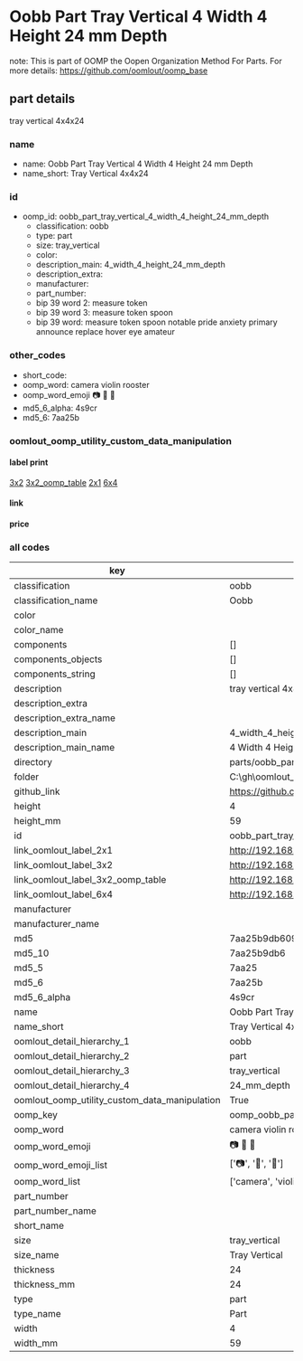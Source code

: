 # Oobb Part Tray Vertical 4 Width 4 Height 24 mm Depth  

note: This is part of OOMP the Oopen Organization Method For Parts. For more details: https://github.com/oomlout/oomp_base

##  part details
  



tray vertical 4x4x24



### name
* name: Oobb Part Tray Vertical 4 Width 4 Height 24 mm Depth
* name_short: Tray Vertical 4x4x24 
### id
* oomp_id: oobb_part_tray_vertical_4_width_4_height_24_mm_depth
  * classification: oobb
  * type: part
  * size: tray_vertical
  * color: 
  * description_main: 4_width_4_height_24_mm_depth
  * description_extra: 
  * manufacturer: 
  * part_number: 
  * bip 39 word 2: measure token
  * bip 39 word 3: measure token spoon
  * bip 39 word: measure token spoon notable pride anxiety primary announce replace hover eye amateur

### other_codes
* short_code: 
* oomp_word: camera violin rooster
* oomp_word_emoji :camera: :violin: :rooster:
* md5_6_alpha: 4s9cr
* md5_6: 7aa25b






### oomlout_oomp_utility_custom_data_manipulation
#### label print
[3x2](http://192.168.1.245:1112/?label=oomp%204s9cr)
[3x2_oomp_table](http://192.168.1.108:1112/?label=oomp%204s9cr)
[2x1](http://192.168.1.242:1112/?label=oomp%204s9cr)
[6x4](http://192.168.1.55:1112/?label=oomp%204s9cr)    

#### link

                              

#### price







### all codes 
| key | value |  
| --- | --- |  
| classification | oobb |  
| classification_name | Oobb |  
| color |  |  
| color_name |  |  
| components | [] |  
| components_objects | [] |  
| components_string | [] |  
| description | tray vertical 4x4x24 |  
| description_extra |  |  
| description_extra_name |  |  
| description_main | 4_width_4_height_24_mm_depth |  
| description_main_name | 4 Width 4 Height 24 mm Depth |  
| directory | parts/oobb_part_tray_vertical_4_width_4_height_24_mm_depth |  
| folder | C:\gh\oomlout_oobb_version_4_generated_parts\parts\oobb_part_tray_vertical_4_width_4_height_24_mm_depth |  
| github_link | https://github.com/oomlout/oomlout_oomp_part_src/tree/main/parts/oobb_part_tray_vertical_4_width_4_height_24_mm_depth |  
| height | 4 |  
| height_mm | 59 |  
| id | oobb_part_tray_vertical_4_width_4_height_24_mm_depth |  
| link_oomlout_label_2x1 | http://192.168.1.242:1112/?label=oomp%204s9cr |  
| link_oomlout_label_3x2 | http://192.168.1.245:1112/?label=oomp%204s9cr |  
| link_oomlout_label_3x2_oomp_table | http://192.168.1.108:1112/?label=oomp%204s9cr |  
| link_oomlout_label_6x4 | http://192.168.1.55:1112/?label=oomp%204s9cr |  
| manufacturer |  |  
| manufacturer_name |  |  
| md5 | 7aa25b9db609555428554969a538fc4f |  
| md5_10 | 7aa25b9db6 |  
| md5_5 | 7aa25 |  
| md5_6 | 7aa25b |  
| md5_6_alpha | 4s9cr |  
| name | Oobb Part Tray Vertical 4 Width 4 Height 24 mm Depth |  
| name_short | Tray Vertical 4x4x24  |  
| oomlout_detail_hierarchy_1 | oobb |  
| oomlout_detail_hierarchy_2 | part |  
| oomlout_detail_hierarchy_3 | tray_vertical |  
| oomlout_detail_hierarchy_4 | 24_mm_depth |  
| oomlout_oomp_utility_custom_data_manipulation | True |  
| oomp_key | oomp_oobb_part_tray_vertical_4_width_4_height_24_mm_depth |  
| oomp_word | camera violin rooster |  
| oomp_word_emoji | :camera: :violin: :rooster: |  
| oomp_word_emoji_list | [':camera:', ':violin:', ':rooster:'] |  
| oomp_word_list | ['camera', 'violin', 'rooster'] |  
| part_number |  |  
| part_number_name |  |  
| short_name |  |  
| size | tray_vertical |  
| size_name | Tray Vertical |  
| thickness | 24 |  
| thickness_mm | 24 |  
| type | part |  
| type_name | Part |  
| width | 4 |  
| width_mm | 59 |  
